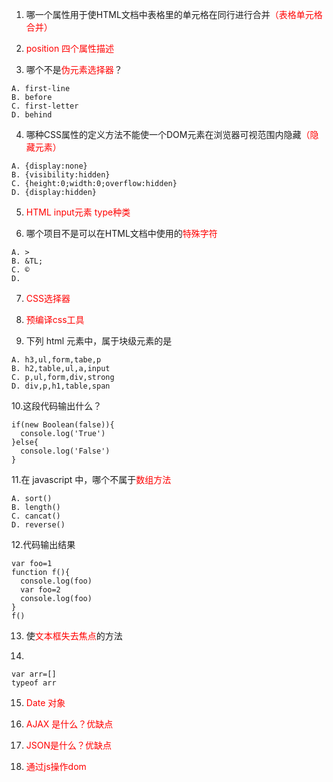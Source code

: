 1. 哪一个属性用于使HTML文档中表格里的单元格在同行进行合并<font color="red">（表格单元格合并）</font>

2. <font color="red">position 四个属性描述</font>

3. 哪个不是<font color="red">伪元素选择器</font>？
```
A. first-line
B. before
C. first-letter
D. behind
```
4. 哪种CSS属性的定义方法不能使一个DOM元素在浏览器可视范围内隐藏<font color="red">（隐藏元素）</font>
```
A. {display:none}
B. {visibility:hidden}
C. {height:0;width:0;overflow:hidden}
D. {display:hidden}
```
5. <font color="red">HTML input元素 type种类</font>

6. 哪个项目不是可以在HTML文档中使用的<font color="red">特殊字符</font>
```
A. >
B. &TL;
C. ©
D.
```
7. <font color="red">CSS选择器</font>

8. <font color="red">预编译css工具</font>

9. 下列 html 元素中，属于<font color="red"></font>块级元素的是
```
A. h3,ul,form,tabe,p
B. h2,table,ul,a,input
C. p,ul,form,div,strong
D. div,p,h1,table,span
```
10.这段代码输出什么？
```
if(new Boolean(false)){
  console.log('True')
}else{
  console.log('False')
}
```
11.在 javascript 中，哪个不属于<font color="red">数组方法</font>
```
A. sort()
B. length()
C. cancat()
D. reverse()
```
12.代码输出结果
```
var foo=1
function f(){
  console.log(foo)
  var foo=2
  console.log(foo)
}
f()
```

13. 使<font color="red">文本框失去焦点</font>的方法

14.  
```
var arr=[]
typeof arr
```

15. <font color="red"> Date 对象</font>

16. <font color="red">AJAX 是什么？优缺点</font>

17. <font color="red">JSON是什么？优缺点</font>

18. <font color="red">通过js操作dom</font>

